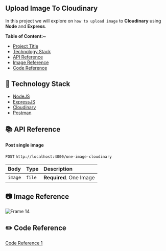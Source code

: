 ## Upload Image To Cloudinary
In this project we will explore on `how to upload image` to **Cloudinary** using **Node** and **Express**.


**Table of Content:~**
- [Project Title](#upload-image-to-cloudinary)
- [Technology Stack](#-technology-stack)
- [API Reference](#-api-reference)
- [Image Reference](#-image-reference) 
- [Code Reference](#%EF%B8%8F-code-reference) 

## 🚀 Technology Stack
- [NodeJS](https://nodejs.org/en/)
- [ExpressJS](https://expressjs.com/)
- [Cloudinary](https://cloudinary.com/)
- [Postman](https://postman.com/)


## 📚 API Reference
#### Post single image

`POST` `http://localhost:4000/one-image-cloudinary`

| Body | Type     | Description                |
| :-------- | :------- | :------------------------- |
| `image` | `file` | **Required**. One Image |

## 📷 Image Reference
![Frame 14](https://user-images.githubusercontent.com/92319348/196485724-c90e0e8f-c23b-450c-890a-2dea07607652.png)

## ✏️ Code Reference 
[Code Reference 1](https://www.topcoder.com/thrive/articles/using-cloudinary-for-image-storage-with-express)
